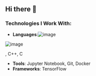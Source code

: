 ## Hi there 👋

### Technologies I Work With:
- **Languages**:![image](https://github.com/user-attachments/assets/8412f3e4-6aad-4c25-9260-c90dbca59383)

![image](https://github.com/user-attachments/assets/c7e2309e-cc73-4a30-9028-038766d326b2)


, C++, C
- **Tools**: Jupyter Notebook, Git, Docker
- **Frameworks**: TensorFlow
<!--
**vasco-s-pereira/vasco-s-pereira** is a ✨ _special_ ✨ repository because its `README.md` (this file) appears on your GitHub profile.

Here are some ideas to get you started:

- 🔭 I’m currently working on ...
- 🌱 I’m currently learning ...
- 👯 I’m looking to collaborate on ...
- 🤔 I’m looking for help with ...
- 💬 Ask me about ...
- 📫 How to reach me: ...
- 😄 Pronouns: ...
- ⚡ Fun fact: ...
-->
